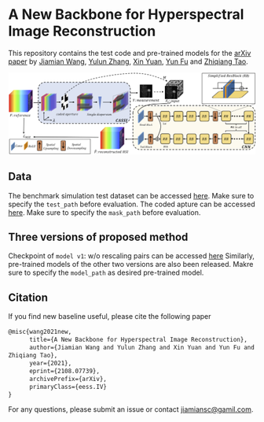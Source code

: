 # A New Backbone for Hyperspectral Image Reconstruction

This repository contains the test code and pre-trained models for the [arXiv paper](https://arxiv.org/abs/2108.07739) by [Jiamian Wang](https://github.com/Jiamian-Wang), [Yulun Zhang](http://yulunzhang.com/), [Xin Yuan](https://www.bell-labs.com/about/researcher-profiles/xyuan/), [Yun Fu](http://www1.ece.neu.edu/~yunfu/) and [Zhiqiang Tao](http://ztao.cc/).

![framework](https://github.com/Jiamian-Wang/HSI_baseline/blob/main/framework_v4.png) 

## Data

The benchmark simulation test dataset can be accessed [here](https://github.com/Jiamian-Wang/HSI_baseline/tree/main/Data/testing/simu). Make sure to specify the ```test_path``` before evaluation.
The coded apture can be accessed [here](https://github.com/Jiamian-Wang/HSI_baseline/tree/main/Data). Make sure to specify the ```mask_path``` before evaluation. 

## Three versions of proposed method

Checkpoint of ```model v1```: w/o rescaling pairs can be accessed [here](https://github.com/Jiamian-Wang/HSI_baseline/tree/main/models/v1)
Similarly, pre-trained models of the other two versions are also been released. 
Makre sure to specify the ```model_path``` as desired pre-trained model. 

## Citation

If you find new baseline useful, please cite the following paper

``` 
@misc{wang2021new,
      title={A New Backbone for Hyperspectral Image Reconstruction}, 
      author={Jiamian Wang and Yulun Zhang and Xin Yuan and Yun Fu and Zhiqiang Tao},
      year={2021},
      eprint={2108.07739},
      archivePrefix={arXiv},
      primaryClass={eess.IV}
}
```
For any questions, please submit an issue or contact [jiamiansc@gamil.com](jiamiansc@gamil.com). 
